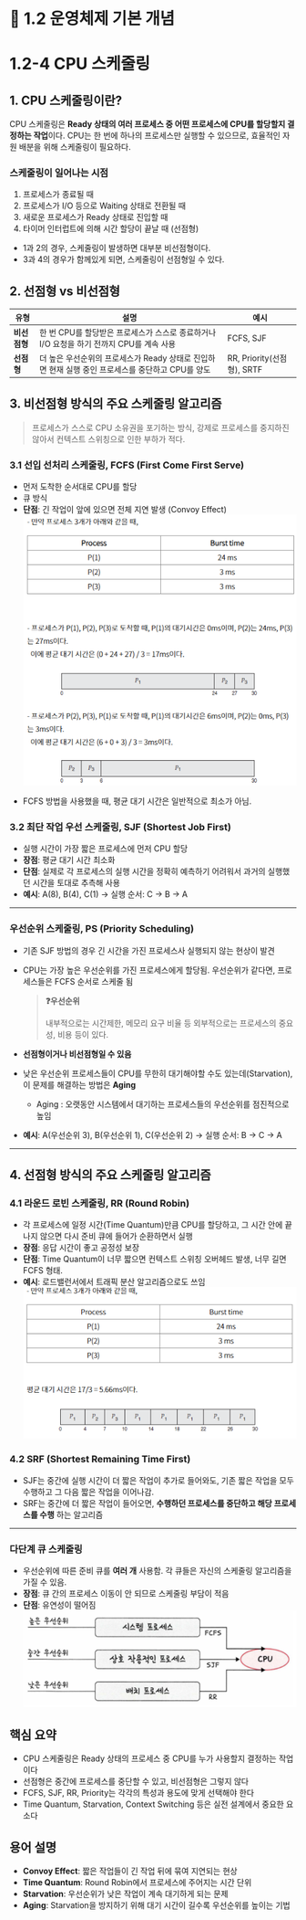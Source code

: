 # 📘 1.2 운영체제 기본 개념

# 1.2-4 CPU 스케줄링

## 1. CPU 스케줄링이란?

CPU 스케줄링은 **Ready 상태의 여러 프로세스 중 어떤 프로세스에 CPU를 할당할지 결정하는 작업**이다. CPU는 한 번에 하나의 프로세스만 실행할 수 있으므로, 효율적인 자원 배분을 위해 스케줄링이 필요하다.

### 스케줄링이 일어나는 시점

1. 프로세스가 종료될 때
2. 프로세스가 I/O 등으로 Waiting 상태로 전환될 때
3. 새로운 프로세스가 Ready 상태로 진입할 때
4. 타이머 인터럽트에 의해 시간 할당이 끝날 때 (선점형)

- 1과 2의 경우, 스케줄링이 발생하면 대부분 비선점형이다.
- 3과 4의 경우가 함께있게 되면, 스케줄링이 선점형일 수 있다.


## 2. 선점형 vs 비선점형

| 유형       | 설명                                                          | 예시                      |
| -------- | ----------------------------------------------------------- | ----------------------- |
| **비선점형** | 한 번 CPU를 할당받은 프로세스가 스스로 종료하거나 I/O 요청을 하기 전까지 CPU를 계속 사용     | FCFS, SJF               |
| **선점형**  | 더 높은 우선순위의 프로세스가 Ready 상태로 진입하면 현재 실행 중인 프로세스를 중단하고 CPU를 양도 | RR, Priority(선점형), SRTF |

## 3. 비선점형 방식의 주요 스케줄링 알고리즘

> 프로세스가 스스로 CPU 소유권을 포기하는 방식, 강제로 프로세스를 중지하진 않아서 컨텍스트 스위칭으로 인한 부하가 적다.

### 3.1 선입 선처리 스케줄링, FCFS (First Come First Serve)

* 먼저 도착한 순서대로 CPU를 할당
* 큐 방식
* **단점**: 긴 작업이 앞에 있으면 전체 지연 발생 (Convoy Effect)
![FCFS](./images/1-2-4_FCFS.png)

- FCFS 방법을 사용했을 때, 평균 대기 시간은 일반적으로 최소가 아님.

### 3.2 최단 작업 우선 스케줄링, SJF (Shortest Job First)

* 실행 시간이 가장 짧은 프로세스에 먼저 CPU 할당
* **장점**: 평균 대기 시간 최소화
* **단점**: 실제로 각 프로세스의 실행 시간을 정확히 예측하기 어려워서 과거의 실행했던 시간을 토대로 추측해 사용
* **예시**: A(8), B(4), C(1) → 실행 순서: C → B → A

---

### 우선순위 스케줄링, PS (Priority Scheduling)
- 기존 SJF 방법의 경우 긴 시간을 가진 프로세스사 실행되지 않는 현상이 발견
- CPU는 가장 높은 우선순위를 가진 프로세스에게 할당됨. 우선순위가 같다면, 프로세스들은 FCFS 순서로 스케줄 됨
    > **❓우선순위**
    >
    > 내부적으로는 시간제한, 메모리 요구 비율 등
    > 외부적으로는 프로세스의 중요성, 비용 등이 있다.

- **선점형이거나 비선점형일 수 있음**
- 낮은 우선순위 프로세스들이 CPU를 무한히 대기해야할 수도 있는데(Starvation), 이 문제를 해결하는 방법은 **Aging**
    - Aging : 오랫동안 시스템에서 대기하는 프로세스들의 우선순위를 점진적으로 높임
- **예시**: A(우선순위 3), B(우선순위 1), C(우선순위 2) → 실행 순서: B → C → A


---

## 4. 선점형 방식의 주요 스케줄링 알고리즘
### 4.1 라운드 로빈 스케줄링, RR (Round Robin)

* 각 프로세스에 일정 시간(Time Quantum)만큼 CPU를 할당하고, 그 시간 안에 끝나지 않으면 다시 준비 큐에 들어가 순환하면서 실행
* **장점**: 응답 시간이 좋고 공정성 보장
* **단점**: Time Quantum이 너무 짧으면 컨텍스트 스위칭 오버헤드 발생, 너무 길면 FCFS 형태.
* **예시**: 로드밸런서에서 트래픽 분산 알고리즘으로도 쓰임
![RR](./images/1-2-4_RR.png)

### 4.2 SRF (Shortest Remaining Time First)
- SJF는 중간에 실행 시간이 더 짧은 작업이 추가로 들어와도, 기존 짧은 작업을 모두 수행하고 그 다음 짧은 작업을 이어나감.
- SRF는 중간에 더 짧은 작업이 들어오면, **수행하던 프로세스를 중단하고 해당 프로세스를 수행** 하는 알고리즘

---

### 다단계 큐 스케줄링
- 우선순위에 따른 준비 큐를 **여러 개** 사용함. 각 큐들은 자신의 스케줄링 알고리즘을 가질 수 있음.
- **장점**: 큐 간의 프로세스 이동이 안 되므로 스케줄링 부담이 적음
- **단점**: 유연성이 떨어짐
![다단계큐](./images/1-2-4_multi_queue.png)


## 핵심 요약

* CPU 스케줄링은 Ready 상태의 프로세스 중 CPU를 누가 사용할지 결정하는 작업이다
* 선점형은 중간에 프로세스를 중단할 수 있고, 비선점형은 그렇지 않다
* FCFS, SJF, RR, Priority는 각각의 특성과 용도에 맞게 선택해야 한다
* Time Quantum, Starvation, Context Switching 등은 실전 설계에서 중요한 요소다

## 용어 설명

* **Convoy Effect**: 짧은 작업들이 긴 작업 뒤에 묶여 지연되는 현상
* **Time Quantum**: Round Robin에서 프로세스에 주어지는 시간 단위
* **Starvation**: 우선순위가 낮은 작업이 계속 대기하게 되는 문제
* **Aging**: Starvation을 방지하기 위해 대기 시간이 길수록 우선순위를 높이는 기법